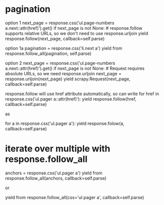 # pagination
option 1
next_page = response.css('ul.page-numbers a.next::attr(href)').get()
    if next_page is not None:
        # response.follow supports relative URLs, so we don't need to use response.urljoin
        yield response.follow(next_page, callback=self.parse)


option 1a
pagination = response.css('li.next a')
yield from response.follow_all(pagination, self.parse)


option 2
next_page = response.css('ul.page-numbers a.next::attr(href)').get()
    if next_page is not None:
        # Request requires absolute URLs, so we need response.urljoin
        next_page = response.urljoin(next_page)
        yield scrapy.Request(next_page, callback=self.parse)



response.follow will use href attribute automatically, so can write
for href in response.css('ul.pager a::attr(href)'):
    yield response.follow(href, callback=self.parse)

as

for a in response.css('ul.pager a'):
    yield response.folow(a, callback=self.parse)


# iterate over multiple with response.follow_all
anchors = response.css('ul.pager a')
yield from response.follow_all(anchors, callback=self.parse)

or 

yield from response.follow_all(css='ul.pager a', callback=self.parse)
